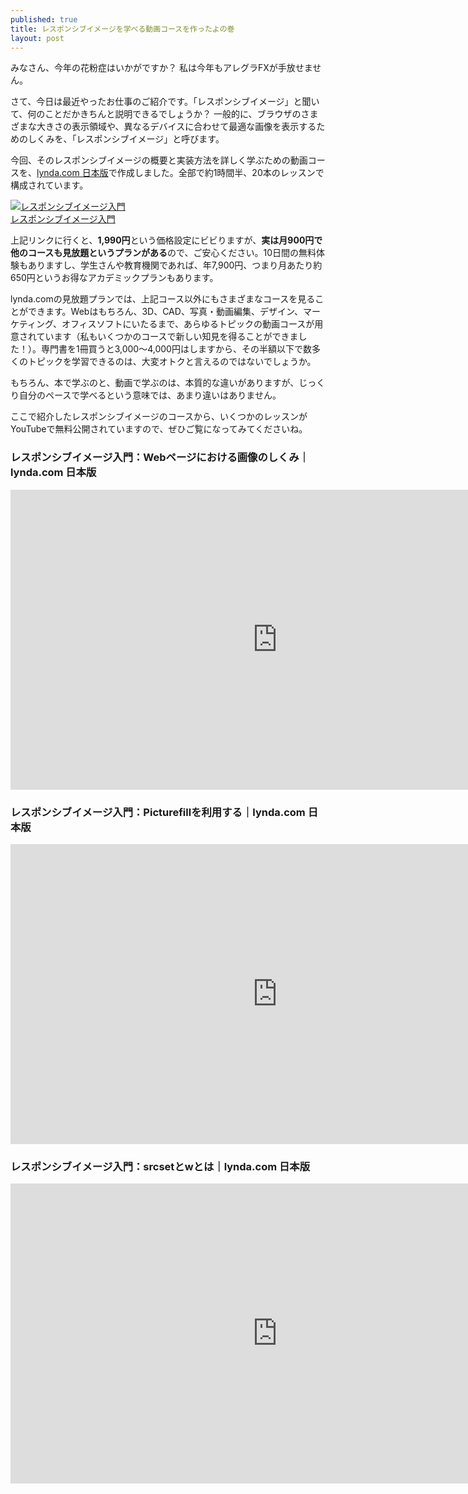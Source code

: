 ```yaml
---
published: true
title: レスポンシブイメージを学べる動画コースを作ったよの巻
layout: post
---
```

みなさん、今年の花粉症はいかがですか？ 私は今年もアレグラFXが手放せません。

さて、今日は最近やったお仕事のご紹介です。「レスポンシブイメージ」と聞いて、何のことだかきちんと説明できるでしょうか？ 一般的に、ブラウザのさまざまな大きさの表示領域や、異なるデバイスに合わせて最適な画像を表示するためのしくみを、「レスポンシブイメージ」と呼びます。

今回、そのレスポンシブイメージの概要と実装方法を詳しく学ぶための動画コースを、[lynda.com 日本版](https://www.lynda.jp/)で作成しました。全部で約1時間半、20本のレッスンで構成されています。

[![](https://dynamicimagesjp-v2b.netdna-ssl.com/product/jp281.jpg "レスポンシブイメージ入門")](https://www.lynda.jp/courses/responsive-images)  
[レスポンシブイメージ入門](https://www.lynda.jp/courses/responsive-images)

上記リンクに行くと、**1,990円**という価格設定にビビりますが、**実は月900円で他のコースも見放題というプランがある**ので、ご安心ください。10日間の無料体験もありますし、学生さんや教育機関であれば、年7,900円、つまり月あたり約650円というお得なアカデミックプランもあります。

lynda.comの見放題プランでは、上記コース以外にもさまざまなコースを見ることができます。Webはもちろん、3D、CAD、写真・動画編集、デザイン、マーケティング、オフィスソフトにいたるまで、あらゆるトピックの動画コースが用意されています（私もいくつかのコースで新しい知見を得ることができました！）。専門書を1冊買うと3,000〜4,000円はしますから、その半額以下で数多くのトピックを学習できるのは、大変オトクと言えるのではないでしょうか。

もちろん、本で学ぶのと、動画で学ぶのは、本質的な違いがありますが、じっくり自分のペースで学べるという意味では、あまり違いはありません。

ここで紹介したレスポンシブイメージのコースから、いくつかのレッスンがYouTubeで無料公開されていますので、ぜひご覧になってみてくださいね。

### レスポンシブイメージ入門：Webページにおける画像のしくみ｜lynda.com 日本版
<iframe width="853" height="480" src="https://www.youtube.com/embed/B9swnwiBW5A?rel=0" frameborder="0" allowfullscreen></iframe>
 
### レスポンシブイメージ入門：Picturefillを利用する｜lynda.com 日本版
<iframe width="853" height="480" src="https://www.youtube.com/embed/BVqsqdmftAk?rel=0" frameborder="0" allowfullscreen></iframe>
 
### レスポンシブイメージ入門：srcsetとwとは｜lynda.com 日本版
<iframe width="853" height="480" src="https://www.youtube.com/embed/5iyGvEIVrkw?rel=0" frameborder="0" allowfullscreen></iframe>
